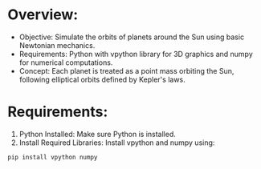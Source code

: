 # Overview:
- Objective: Simulate the orbits of planets around the Sun using basic Newtonian mechanics.
- Requirements: Python with vpython library for 3D graphics and numpy for numerical computations.
- Concept: Each planet is treated as a point mass orbiting the Sun, following elliptical orbits defined by Kepler's laws.

# Requirements:
1. Python Installed: Make sure Python is installed.
2. Install Required Libraries: Install vpython and numpy using:
```bash
pip install vpython numpy
```
